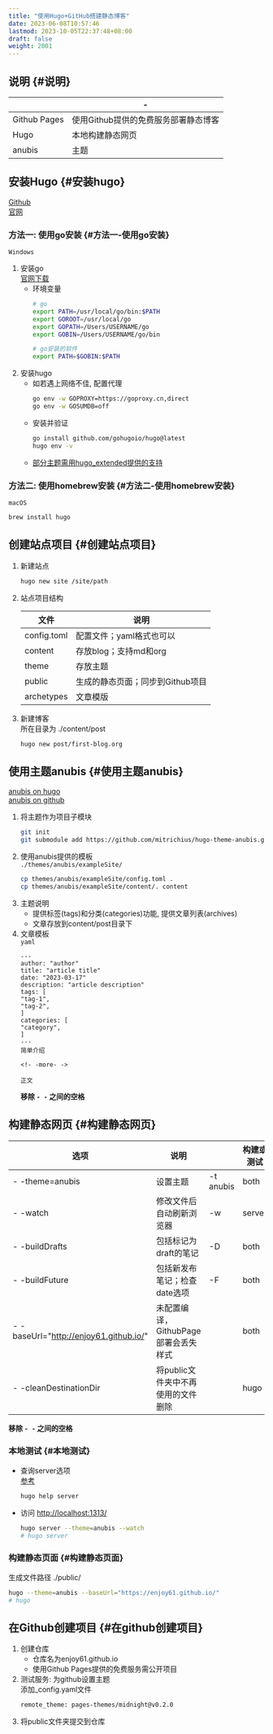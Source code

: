 ```yaml
---
title: "使用Hugo+GitHub搭建静态博客"
date: 2023-06-08T10:57:46
lastmod: 2023-10-05T22:37:48+08:00
draft: false
weight: 2001
---
```


## 说明 {#说明}

|              | -                     |
|--------------|-----------------------|
| Github Pages | 使用Github提供的免费服务部署静态博客 |
| Hugo         | 本地构建静态网页      |
| anubis       | 主题                  |


## 安装Hugo {#安装hugo}

[Github](https://github.com/gohugoio/hugo#install-hugo-as-your-site-generator-binary-install) <br/>
[官网](https://gohugo.io/) <br/>


### 方法一: 使用go安装 {#方法一-使用go安装}

`Windows` <br/>

1.  安装go <br/>
    [官网下载](https://go.dev/dl/) <br/>
    -   环境变量 <br/>
        ```bash
        # go
        export PATH=/usr/local/go/bin:$PATH
        export GOROOT=/usr/local/go
        export GOPATH=/Users/USERNAME/go
        export GOBIN=/Users/USERNAME/go/bin
        
        # go安装的软件
        export PATH=$GOBIN:$PATH
        ```
2.  安装hugo <br/>
    -   如若遇上网络不佳, 配置代理 <br/>
        ```bash
        go env -w GOPROXY=https://goproxy.cn,direct
        go env -w GOSUMDB=off
        ```
    -   安装并验证 <br/>
        ```bash
        go install github.com/gohugoio/hugo@latest
        hugo env -v
        ```
    -   [部分主题需用hugo_extended提供的支持](https://github.com/gohugoio/hugo/releases) <br/>


### 方法二: 使用homebrew安装 {#方法二-使用homebrew安装}

`macOS` <br/>

```bash
brew install hugo
```


## 创建站点项目 {#创建站点项目}

1.  新建站点 <br/>
    ```bash
    hugo new site /site/path
    ```
2.  站点项目结构 <br/>
    
    | 文件        | 说明                |
    |-----------|-------------------|
    | config.toml | 配置文件；yaml格式也可以 |
    | content     | 存放blog；支持md和org |
    | theme       | 存放主题            |
    | public      | 生成的静态页面；同步到Github项目 |
    | archetypes  | 文章模版            |
3.  新建博客 <br/>
    所在目录为 ./content/post <br/>
    ```bash
    hugo new post/first-blog.org
    ```


## 使用主题anubis {#使用主题anubis}

[anubis on hugo](https://themes.gohugo.io/themes/hugo-theme-anubis/) <br/>
[anubis on github](https://github.com/mitrichius/hugo-theme-anubis) <br/>

1.  将主题作为项目子模块 <br/>
    ```bash
    git init
    git submodule add https://github.com/mitrichius/hugo-theme-anubis.git themes/anubis
    ```
2.  使用anubis提供的模板 <br/>
    `./themes/anubis/exampleSite/` <br/>
    ```bash
    cp themes/anubis/exampleSite/config.toml .
    cp themes/anubis/exampleSite/content/. content
    ```
3.  主题说明 <br/>
    -   提供标签(tags)和分类(categories)功能, 提供文章列表(archives) <br/>
    -   文章存放到content/post目录下 <br/>
4.  文章模板 <br/>
    `yaml` <br/>
    ```text
    ---
    author: "author"
    title: "article title"
    date: "2023-03-17"
    description: "article description"
    tags: [
    "tag-1",
    "tag-2",
    ]
    categories: [
    "category",
    ]
    ---
    简单介绍
    
    <!- -more- ->
    
    正文
    ```
    **移除 `- -` 之间的空格** <br/>


## 构建静态网页 {#构建静态网页}

| 选项                                     | 说明                    |           | 构建或测试 |
|----------------------------------------|-----------------------|-----------|-------|
| - -theme=anubis                          | 设置主题                | -t anubis | both   |
| - -watch                                 | 修改文件后自动刷新浏览器 | -w        | server |
| - -buildDrafts                           | 包括标记为draft的笔记   | -D        | both   |
| - -buildFuture                           | 包括新发布笔记；检查date选项 | -F        | both   |
| - -baseUrl="<http://enjoy61.github.io/>" | 未配置编译，GithubPage部署会丢失样式 |           | both   |
| - -cleanDestinationDir                   | 将public文件夹中不再使用的文件删除 |           | hugo   |

**移除 `- -` 之间的空格** <br/>


### 本地测试 {#本地测试}

-   查询server选项 <br/>
    [参考](https://www.gohugo.org/doc/overview/quickstart/) <br/>
    ```bash
    hugo help server
    ```
-   访问 <http://localhost:1313/> <br/>
    ```bash
    hugo server --theme=anubis --watch
    # hugo server
    ```


### 构建静态页面 {#构建静态页面}

生成文件路径 ./public/ <br/>

```bash
hugo --theme=anubis --baseUrl="https://enjoy61.github.io/"
# hugo
```


## 在Github创建项目 {#在github创建项目}

1.  创建仓库 <br/>
    -   仓库名为enjoy61.github.io <br/>
    -   使用Github Pages提供的免费服务需公开项目 <br/>
2.  测试服务: 为github设置主题 <br/>
    添加_config.yaml文件 <br/>
    ```bash
    remote_theme: pages-themes/midnight@v0.2.0
    ```
3.  将public文件夹提交到仓库 <br/>

